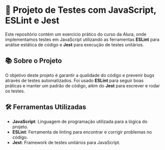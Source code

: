 # 🧪 Projeto de Testes com JavaScript, ESLint e Jest

Este repositório contém um exercício prático do curso da Alura, onde implementamos testes em JavaScript utilizando as ferramentas **ESLint** para análise estática de código e **Jest** para execução de testes unitários.

## 📚 Sobre o Projeto

O objetivo deste projeto é garantir a qualidade do código e prevenir bugs através de testes automatizados. Foi usado **ESLint** para seguir boas práticas e manter um padrão de código, além do **Jest** para escrever e rodar os testes.

## 🛠️ Ferramentas Utilizadas

- **JavaScript**: Linguagem de programação utilizada para a lógica do projeto.
- **ESLint**: Ferramenta de linting para encontrar e corrigir problemas no código.
- **Jest**: Framework de testes unitários para JavaScript.

